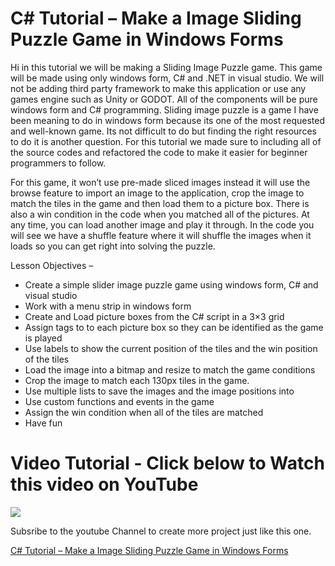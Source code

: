 # C# Tutorial – Make a Image Sliding Puzzle Game in Windows Forms

Hi in this tutorial we will be making a Sliding Image Puzzle game. This game will be made using only windows form, C# and .NET in visual studio. We will not be adding third party framework to make this application or use any games engine such as Unity or GODOT. All of the components will be pure windows form and C# programming. Sliding image puzzle is a game I have been meaning to do in windows form because its one of the most requested and well-known game. Its not difficult to do but finding the right resources to do it is another question. For this tutorial we made sure to including all of the source codes and refactored the code to make it easier for beginner programmers to follow.

For this game, it won’t use pre-made sliced images instead it will use the browse feature to import an image to the application, crop the image to match the tiles in the game and then load them to a picture box.  There is also a win condition in the code when you matched all of the pictures. At any time, you can load another image and play it through. In the code you will see we have a shuffle feature where it will shuffle the images when it loads so you can get right into solving the puzzle.

Lesson Objectives –

- Create a simple slider image puzzle game using windows form, C# and visual studio
- Work with a menu strip in windows form
- Create and Load picture boxes from the C# script in a 3×3 grid
- Assign tags to to each picture box so they can be identified as the game is played
- Use labels to show the current position of the tiles and the win position of the tiles
- Load the image into a bitmap and resize to match the game conditions
- Crop the image to match each 130px tiles in the game.
- Use multiple lists to save the images and the image positions into
- Use custom functions and events in the game
- Assign the win condition when all of the tiles are matched
- Have fun

# Video Tutorial - Click below to Watch this video on YouTube

[![](http://img.youtube.com/vi/occ1Th9Ajt4/0.jpg)](https://www.youtube.com/watch?v=occ1Th9Ajt4 "MOO ICT C# Video Tutorial")

Subsribe to the youtube Channel to create more project just like this one.

[C# Tutorial – Make a Image Sliding Puzzle Game in Windows Forms
](https://www.mooict.com/c-sharp-tutorial-make-an-image-slider-puzzle-game-in-windows-forms/)

